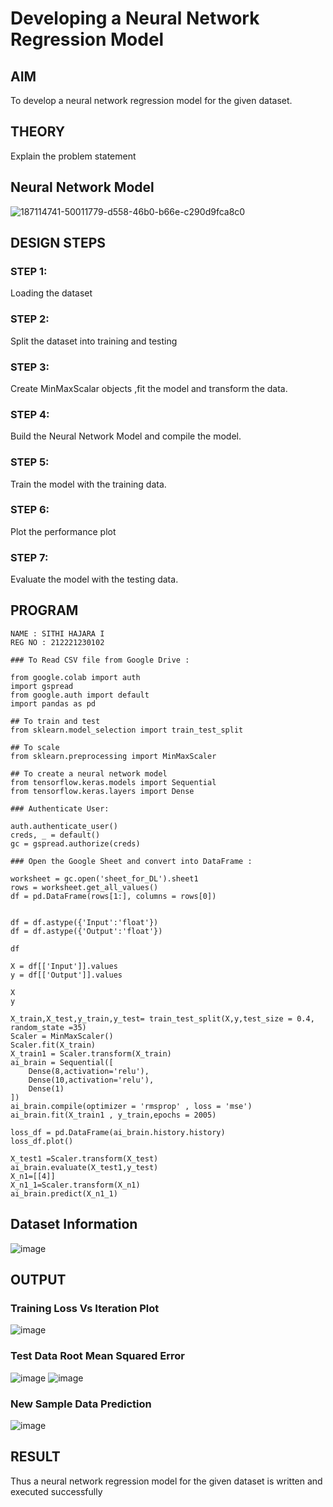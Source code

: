 # Developing a Neural Network Regression Model

## AIM

To develop a neural network regression model for the given dataset.

## THEORY

Explain the problem statement

## Neural Network Model

![187114741-50011779-d558-46b0-b66e-c290d9fca8c0](https://user-images.githubusercontent.com/94219582/226164790-c96d8074-ba9a-4511-b86a-d69e6b61dc5d.png)

## DESIGN STEPS

### STEP 1:

Loading the dataset

### STEP 2:

Split the dataset into training and testing

### STEP 3:

Create MinMaxScalar objects ,fit the model and transform the data.

### STEP 4:

Build the Neural Network Model and compile the model.

### STEP 5:

Train the model with the training data.

### STEP 6:

Plot the performance plot

### STEP 7:

Evaluate the model with the testing data.

## PROGRAM

```
NAME : SITHI HAJARA I
REG NO : 212221230102
        
### To Read CSV file from Google Drive :

from google.colab import auth
import gspread
from google.auth import default
import pandas as pd

## To train and test 
from sklearn.model_selection import train_test_split

## To scale 
from sklearn.preprocessing import MinMaxScaler

## To create a neural network model
from tensorflow.keras.models import Sequential
from tensorflow.keras.layers import Dense

### Authenticate User:

auth.authenticate_user()
creds, _ = default()
gc = gspread.authorize(creds)

### Open the Google Sheet and convert into DataFrame :

worksheet = gc.open('sheet_for_DL').sheet1
rows = worksheet.get_all_values()
df = pd.DataFrame(rows[1:], columns = rows[0])


df = df.astype({'Input':'float'})
df = df.astype({'Output':'float'})

df

X = df[['Input']].values
y = df[['Output']].values

X
y

X_train,X_test,y_train,y_test= train_test_split(X,y,test_size = 0.4, random_state =35)
Scaler = MinMaxScaler()
Scaler.fit(X_train)
X_train1 = Scaler.transform(X_train)
ai_brain = Sequential([
    Dense(8,activation='relu'),
    Dense(10,activation='relu'),
    Dense(1)
])
ai_brain.compile(optimizer = 'rmsprop' , loss = 'mse')
ai_brain.fit(X_train1 , y_train,epochs = 2005)

loss_df = pd.DataFrame(ai_brain.history.history)
loss_df.plot()

X_test1 =Scaler.transform(X_test)
ai_brain.evaluate(X_test1,y_test)
X_n1=[[4]]
X_n1_1=Scaler.transform(X_n1)
ai_brain.predict(X_n1_1)
```

## Dataset Information

![image](https://user-images.githubusercontent.com/94219582/226168229-6a5244f9-42f2-4592-acfa-78a9e3bbeec0.png)

## OUTPUT

### Training Loss Vs Iteration Plot

![image](https://user-images.githubusercontent.com/94219582/226168464-67a8912f-4784-42b5-935f-b66be1dd4f05.png)

### Test Data Root Mean Squared Error

![image](https://user-images.githubusercontent.com/94219582/226168511-634fcabb-cad9-4161-bb33-b07d9e7eb623.png)
![image](https://user-images.githubusercontent.com/94219582/226168536-da17fe3c-fa77-402e-af29-716efc23c3ed.png)

### New Sample Data Prediction

![image](https://user-images.githubusercontent.com/94219582/226168557-30aca09d-4b93-41f4-9d30-083927da89e9.png)

## RESULT
Thus a neural network regression model for the given dataset is written and executed successfully

